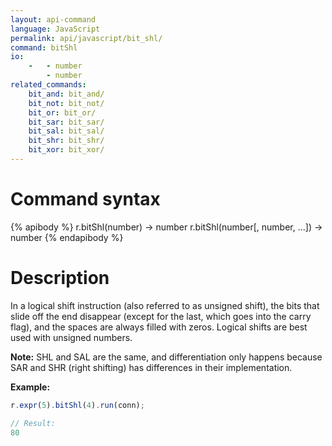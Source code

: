 ```yaml
---
layout: api-command
language: JavaScript
permalink: api/javascript/bit_shl/
command: bitShl
io:
    -   - number
        - number
related_commands:
    bit_and: bit_and/
    bit_not: bit_not/
    bit_or: bit_or/
    bit_sar: bit_sar/
    bit_sal: bit_sal/
    bit_shr: bit_shr/
    bit_xor: bit_xor/
---
```


# Command syntax #

{% apibody %}
r.bitShl(number) &rarr; number
r.bitShl(number[, number, ...]) &rarr; number
{% endapibody %}

# Description #

In a logical shift instruction (also referred to as unsigned shift), the bits that slide off the end disappear (except for the last, which goes into the carry flag), and the spaces are always filled with zeros. Logical shifts are best used with unsigned numbers.

__Note:__ SHL and SAL are the same, and differentiation only happens because SAR and SHR (right shifting) has differences in their implementation.

__Example:__

```js
r.expr(5).bitShl(4).run(conn);

// Result:
80
```
